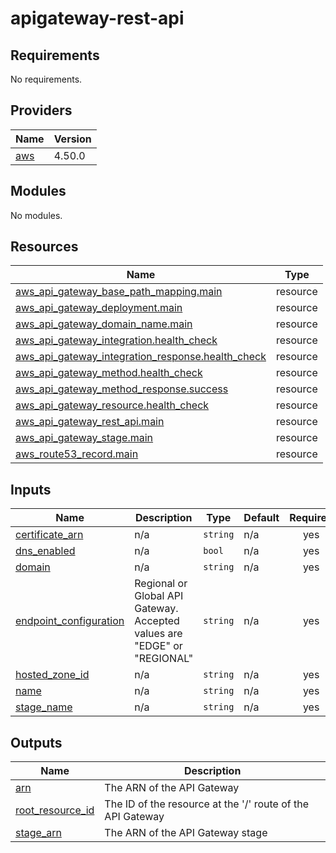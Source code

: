 # apigateway-rest-api

<!-- BEGINNING OF PRE-COMMIT-TERRAFORM DOCS HOOK -->
## Requirements

No requirements.

## Providers

| Name | Version |
|------|---------|
| <a name="provider_aws"></a> [aws](#provider\_aws) | 4.50.0 |

## Modules

No modules.

## Resources

| Name | Type |
|------|------|
| [aws_api_gateway_base_path_mapping.main](https://registry.terraform.io/providers/hashicorp/aws/latest/docs/resources/api_gateway_base_path_mapping) | resource |
| [aws_api_gateway_deployment.main](https://registry.terraform.io/providers/hashicorp/aws/latest/docs/resources/api_gateway_deployment) | resource |
| [aws_api_gateway_domain_name.main](https://registry.terraform.io/providers/hashicorp/aws/latest/docs/resources/api_gateway_domain_name) | resource |
| [aws_api_gateway_integration.health_check](https://registry.terraform.io/providers/hashicorp/aws/latest/docs/resources/api_gateway_integration) | resource |
| [aws_api_gateway_integration_response.health_check](https://registry.terraform.io/providers/hashicorp/aws/latest/docs/resources/api_gateway_integration_response) | resource |
| [aws_api_gateway_method.health_check](https://registry.terraform.io/providers/hashicorp/aws/latest/docs/resources/api_gateway_method) | resource |
| [aws_api_gateway_method_response.success](https://registry.terraform.io/providers/hashicorp/aws/latest/docs/resources/api_gateway_method_response) | resource |
| [aws_api_gateway_resource.health_check](https://registry.terraform.io/providers/hashicorp/aws/latest/docs/resources/api_gateway_resource) | resource |
| [aws_api_gateway_rest_api.main](https://registry.terraform.io/providers/hashicorp/aws/latest/docs/resources/api_gateway_rest_api) | resource |
| [aws_api_gateway_stage.main](https://registry.terraform.io/providers/hashicorp/aws/latest/docs/resources/api_gateway_stage) | resource |
| [aws_route53_record.main](https://registry.terraform.io/providers/hashicorp/aws/latest/docs/resources/route53_record) | resource |

## Inputs

| Name | Description | Type | Default | Required |
|------|-------------|------|---------|:--------:|
| <a name="input_certificate_arn"></a> [certificate\_arn](#input\_certificate\_arn) | n/a | `string` | n/a | yes |
| <a name="input_dns_enabled"></a> [dns\_enabled](#input\_dns\_enabled) | n/a | `bool` | n/a | yes |
| <a name="input_domain"></a> [domain](#input\_domain) | n/a | `string` | n/a | yes |
| <a name="input_endpoint_configuration"></a> [endpoint\_configuration](#input\_endpoint\_configuration) | Regional or Global API Gateway. Accepted values are "EDGE" or "REGIONAL" | `string` | n/a | yes |
| <a name="input_hosted_zone_id"></a> [hosted\_zone\_id](#input\_hosted\_zone\_id) | n/a | `string` | n/a | yes |
| <a name="input_name"></a> [name](#input\_name) | n/a | `string` | n/a | yes |
| <a name="input_stage_name"></a> [stage\_name](#input\_stage\_name) | n/a | `string` | n/a | yes |

## Outputs

| Name | Description |
|------|-------------|
| <a name="output_arn"></a> [arn](#output\_arn) | The ARN of the API Gateway |
| <a name="output_root_resource_id"></a> [root\_resource\_id](#output\_root\_resource\_id) | The ID of the resource at the '/' route of the API Gateway |
| <a name="output_stage_arn"></a> [stage\_arn](#output\_stage\_arn) | The ARN of the API Gateway stage |
<!-- END OF PRE-COMMIT-TERRAFORM DOCS HOOK -->

